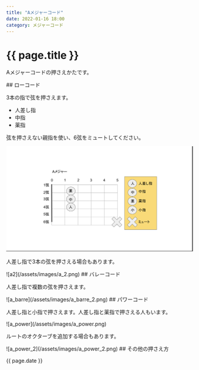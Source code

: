 ```yaml
---
title: "Aメジャーコード"
date: 2022-01-16 18:00
category: メジャーコード
---  
```

# {{ page.title }}
<p>Aメジャーコードの押さえかたです。</p>
## ローコード

<p>3本の指で弦を押さえます。</p>

- 人差し指
- 中指
- 薬指

<p>弦を押さえない親指を使い、6弦をミュートしてください。</p>

![a](/assets/images/a_1.png)
<p>人差し指で3本の弦を押さえる場合もあります。</p>
![a2](/assets/images/a_2.png)
## バレーコード
<p>人差し指で複数の弦を押さえます。</p>
![a_barre](/assets/images/a_barre_2.png)
## パワーコード
<p>人差し指と小指で押さえます。人差し指と薬指で押さえる人もいます。</p>
![a_power](/assets/images/a_power.png)
<p>ルートのオクターブを追加する場合もあります。</p>
![a_power_2](/assets/images/a_power_2.png)
## その他の押さえ方

<p>{{ page.date }}</p>